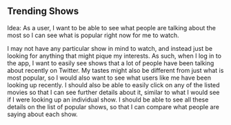 ## Trending Shows

Idea: As a user, I want to be able to see what people are talking about the most so I can see what is popular right now for me to watch.

I may not have any particular show in mind to watch, and instead just be looking for anything that might pique my interests. As such, when I log in to the app, I want to easily see shows that a lot of people have been talking about recently on Twitter. My tastes might also be different from just what is most popular, so I would also want to see what users like me have been looking up recently. I should also be able to easily click on any of the listed movies so that I can see further details about it, similar to what I would see if I were looking up an individual show. I should be able to see all these details on the list of popular shows, so that I can compare what people are saying about each show.
